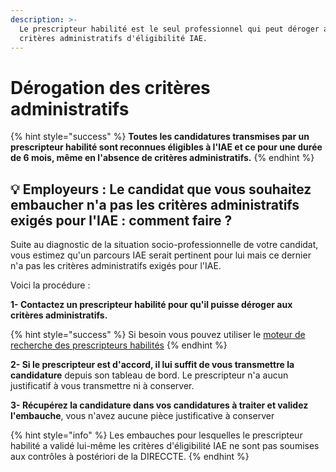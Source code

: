```yaml
---
description: >-
  Le prescripteur habilité est le seul professionnel qui peut déroger aux
  critères administratifs d'éligibilité IAE.
---
```


# Dérogation des critères administratifs

{% hint style="success" %}
**Toutes les candidatures transmises par un prescripteur habilité sont reconnues éligibles à l'IAE et ce pour une durée de 6 mois, même en l'absence de critères administratifs.**
{% endhint %}

## 💡 Employeurs : Le candidat que vous souhaitez embaucher n'a pas les critères administratifs exigés pour l'IAE : comment faire ?

Suite au diagnostic de la situation socio-professionnelle de votre candidat, vous estimez qu'un parcours IAE serait pertinent pour lui mais ce dernier n'a pas les critères administratifs exigés pour l'IAE.

Voici la procédure : 

**1- Contactez un prescripteur habilité pour qu'il puisse déroger aux critères administratifs.**

{% hint style="success" %}
Si besoin vous pouvez utiliser le [moteur de recherche des prescripteurs habilités](https://inclusion.beta.gouv.fr/search/prescribers)
{% endhint %}

**2- Si le prescripteur est d'accord, il lui suffit de vous transmettre la candidature** depuis son tableau de bord. Le prescripteur n'a aucun justificatif à vous transmettre ni à conserver.

**3- Récupérez la candidature dans vos candidatures à traiter et validez l'embauche**, vous n'avez aucune pièce justificative à conserver

{% hint style="info" %}
Les embauches pour lesquelles le prescripteur habilité a validé lui-même les critères d'éligibilité IAE ne sont pas soumises aux contrôles à postériori de la DIRECCTE.
{% endhint %}

